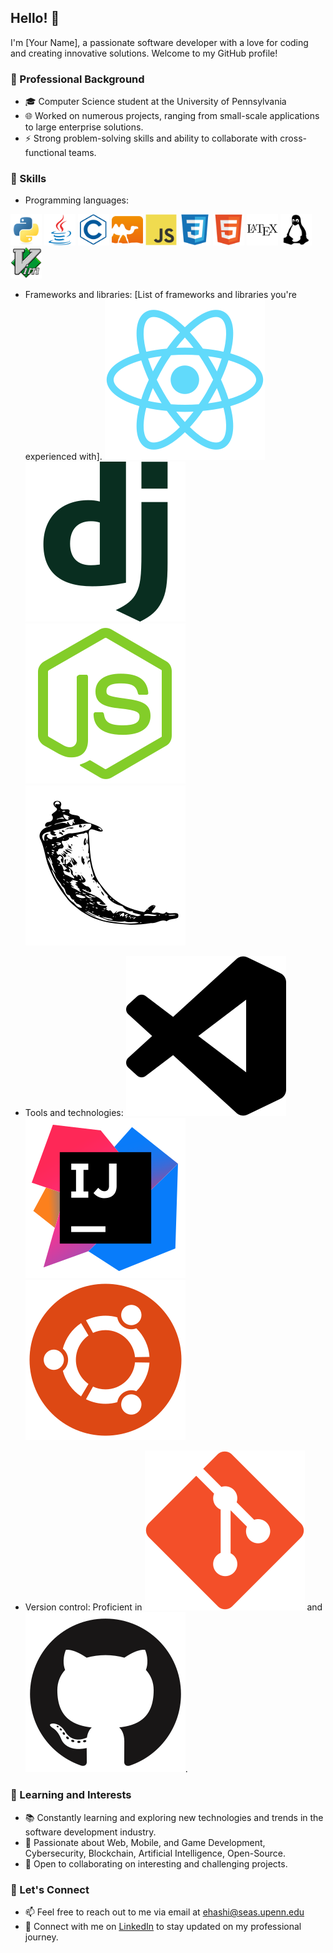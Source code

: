 ## Hello! 👋

I'm [Your Name], a passionate software developer with a love for coding and creating innovative solutions. Welcome to my GitHub profile!

### 💼 Professional Background

- 🎓 Computer Science student at the University of Pennsylvania 
- 🌐 Worked on numerous projects, ranging from small-scale applications to large enterprise solutions.
- ⚡ Strong problem-solving skills and ability to collaborate with cross-functional teams.

### 🚀 Skills

- Programming languages: 
<img src="https://github.com/devicons/devicon/blob/master/icons/python/python-original.svg" alt="Python" width="50" >
<img src="https://github.com/devicons/devicon/blob/master/icons/java/java-original.svg" alt="Python" width="50" >
<img src="https://github.com/devicons/devicon/blob/master/icons/c/c-line.svg" alt="Python" width="50" >
<img src="https://github.com/devicons/devicon/blob/master/icons/ocaml/ocaml-original.svg" alt="Python" width="50" >
<img src="https://github.com/devicons/devicon/blob/master/icons/javascript/javascript-original.svg" alt="Python" width="50" >
<img src="https://github.com/devicons/devicon/blob/master/icons/css3/css3-original.svg" alt="Python" width="50" >
<img src="https://github.com/devicons/devicon/blob/master/icons/html5/html5-original.svg" alt="Python" width="50" >
<img src="https://github.com/devicons/devicon/blob/master/icons/latex/latex-original.svg" alt="Python" width="50" >
<img src="https://github.com/devicons/devicon/blob/master/icons/linux/linux-plain.svg" alt="Python" width="50" >
<img src="https://github.com/devicons/devicon/blob/master/icons/vim/vim-original.svg" alt="Python" width="50" >

- Frameworks and libraries: [List of frameworks and libraries you're experienced with].
![React](https://github.com/devicons/devicon/blob/master/icons/react/react-original.svg "React")
![Django](https://github.com/devicons/devicon/blob/master/icons/django/django-plain.svg "Django")
![NodeJS](https://github.com/devicons/devicon/blob/master/icons/nodejs/nodejs-original.svg "NodeJS")
![Flask](https://github.com/devicons/devicon/blob/master/icons/flask/flask-original.svg "Flask")


- Tools and technologies: 
![Vscode](https://github.com/devicons/devicon/blob/master/icons/vscode/vscode-plain.svg "VSCode")
![Intellij](https://github.com/devicons/devicon/blob/master/icons/intellij/intellij-original.svg "Intellij")
![Ubuntu](https://github.com/devicons/devicon/blob/master/icons/ubuntu/ubuntu-plain.svg "Ubuntu")
- Version control: Proficient in ![Git](https://github.com/devicons/devicon/blob/master/icons/git/git-original.svg "Git") and ![Github](https://github.com/devicons/devicon/blob/master/icons/github/github-original.svg "Github").

### 🌱 Learning and Interests

- 📚 Constantly learning and exploring new technologies and trends in the software development industry.
- 🌟 Passionate about Web, Mobile, and Game Development, Cybersecurity, Blockchain, Artificial Intelligence, Open-Source.
- 🤝 Open to collaborating on interesting and challenging projects.

### 🔗 Let's Connect

- 📫 Feel free to reach out to me via email at ehashi@seas.upenn.edu
- 💼 Connect with me on [LinkedIn](https://www.linkedin.com/in/ehashimoto) to stay updated on my professional journey.


